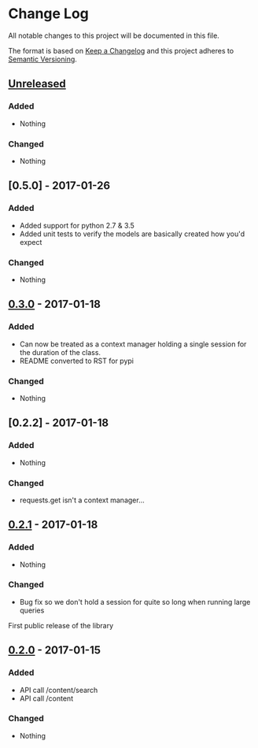 # Change Log
All notable changes to this project will be documented in this file.

The format is based on [Keep a Changelog](http://keepachangelog.com/)
and this project adheres to [Semantic Versioning](http://semver.org/).

## [Unreleased]
### Added
- Nothing

### Changed
- Nothing

## [0.5.0] - 2017-01-26

### Added
- Added support for python 2.7 & 3.5
- Added unit tests to verify the models are basically created how you'd expect 

### Changed
- Nothing

## [0.3.0] - 2017-01-18

### Added
- Can now be treated as a context manager holding a single session for the duration
 of the class.
- README converted to RST for pypi

### Changed
- Nothing

## [0.2.2] - 2017-01-18

### Added
- Nothing

### Changed
- requests.get isn't a context manager...

## [0.2.1] - 2017-01-18

### Added
- Nothing

### Changed
- Bug fix so we don't hold a session for quite so long when running large queries

First public release of the library
## [0.2.0] - 2017-01-15

### Added
- API call /content/search
- API call /content

### Changed
- Nothing

[Unreleased]: https://github.com/DaveTCode/confluence-python-lib/compare/0.5.0...HEAD
[0.3.0]: https://github.com/DaveTCode/confluence-python-lib/compare/0.3.0...0.5.0
[0.3.0]: https://github.com/DaveTCode/confluence-python-lib/compare/0.2.2...0.3.0
[0.2.1]: https://github.com/DaveTCode/confluence-python-lib/compare/0.2.1...0.2.2
[0.2.1]: https://github.com/DaveTCode/confluence-python-lib/compare/0.2.0...0.2.1
[0.2.0]: https://github.com/DaveTCode/confluence-python-lib/compare/0.0.1...0.2.0